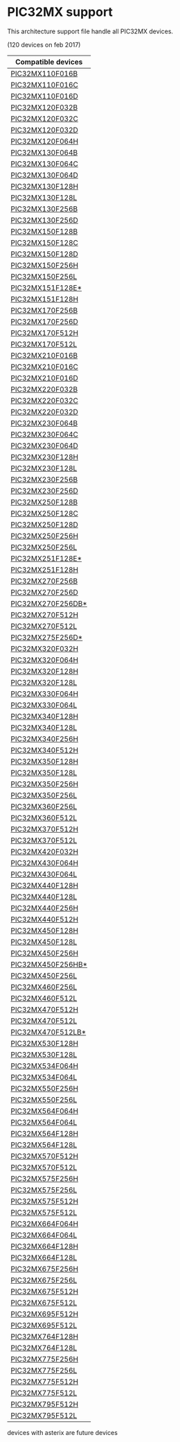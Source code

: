 # PIC32MX support

This architecture support file handle all PIC32MX devices.

(120 devices on feb 2017)

|Compatible devices|
|---------|
|[PIC32MX110F016B](http://microchip.com/wwwproducts/en/PIC32MX110F016B)|
|[PIC32MX110F016C](http://microchip.com/wwwproducts/en/PIC32MX110F016C)|
|[PIC32MX110F016D](http://microchip.com/wwwproducts/en/PIC32MX110F016D)|
|[PIC32MX120F032B](http://microchip.com/wwwproducts/en/PIC32MX120F032B)|
|[PIC32MX120F032C](http://microchip.com/wwwproducts/en/PIC32MX120F032C)|
|[PIC32MX120F032D](http://microchip.com/wwwproducts/en/PIC32MX120F032D)|
|[PIC32MX120F064H](http://microchip.com/wwwproducts/en/PIC32MX120F064H)|
|[PIC32MX130F064B](http://microchip.com/wwwproducts/en/PIC32MX130F064B)|
|[PIC32MX130F064C](http://microchip.com/wwwproducts/en/PIC32MX130F064C)|
|[PIC32MX130F064D](http://microchip.com/wwwproducts/en/PIC32MX130F064D)|
|[PIC32MX130F128H](http://microchip.com/wwwproducts/en/PIC32MX130F128H)|
|[PIC32MX130F128L](http://microchip.com/wwwproducts/en/PIC32MX130F128L)|
|[PIC32MX130F256B](http://microchip.com/wwwproducts/en/PIC32MX130F256B)|
|[PIC32MX130F256D](http://microchip.com/wwwproducts/en/PIC32MX130F256D)|
|[PIC32MX150F128B](http://microchip.com/wwwproducts/en/PIC32MX150F128B)| 
|[PIC32MX150F128C](http://microchip.com/wwwproducts/en/PIC32MX150F128C)|
|[PIC32MX150F128D](http://microchip.com/wwwproducts/en/PIC32MX150F128D)|
|[PIC32MX150F256H](http://microchip.com/wwwproducts/en/PIC32MX150F256H)|
|[PIC32MX150F256L](http://microchip.com/wwwproducts/en/PIC32MX150F256L)|
|[PIC32MX151F128E*](http://microchip.com/wwwproducts/en/PIC32MX151F128E)|
|[PIC32MX151F128H](http://microchip.com/wwwproducts/en/PIC32MX151F128H)|
|[PIC32MX170F256B](http://microchip.com/wwwproducts/en/PIC32MX170F256B)|
|[PIC32MX170F256D](http://microchip.com/wwwproducts/en/PIC32MX170F256D)|
|[PIC32MX170F512H](http://microchip.com/wwwproducts/en/PIC32MX170F512H)|
|[PIC32MX170F512L](http://microchip.com/wwwproducts/en/PIC32MX170F512L)|
|[PIC32MX210F016B](http://microchip.com/wwwproducts/en/PIC32MX210F016B)|
|[PIC32MX210F016C](http://microchip.com/wwwproducts/en/PIC32MX210F016C)|
|[PIC32MX210F016D](http://microchip.com/wwwproducts/en/PIC32MX210F016D)|
|[PIC32MX220F032B](http://microchip.com/wwwproducts/en/PIC32MX220F032B)|
|[PIC32MX220F032C](http://microchip.com/wwwproducts/en/PIC32MX220F032C)|
|[PIC32MX220F032D](http://microchip.com/wwwproducts/en/PIC32MX220F032D)|
|[PIC32MX230F064B](http://microchip.com/wwwproducts/en/PIC32MX230F064B)|
|[PIC32MX230F064C](http://microchip.com/wwwproducts/en/PIC32MX230F064C)|
|[PIC32MX230F064D](http://microchip.com/wwwproducts/en/PIC32MX230F064D)|
|[PIC32MX230F128H](http://microchip.com/wwwproducts/en/PIC32MX230F128H)|
|[PIC32MX230F128L](http://microchip.com/wwwproducts/en/PIC32MX230F128L)|
|[PIC32MX230F256B](http://microchip.com/wwwproducts/en/PIC32MX230F256B)|
|[PIC32MX230F256D](http://microchip.com/wwwproducts/en/PIC32MX230F256D)|
|[PIC32MX250F128B](http://microchip.com/wwwproducts/en/PIC32MX250F128B)|
|[PIC32MX250F128C](http://microchip.com/wwwproducts/en/PIC32MX250F128C)|
|[PIC32MX250F128D](http://microchip.com/wwwproducts/en/PIC32MX250F128D)|
|[PIC32MX250F256H](http://microchip.com/wwwproducts/en/PIC32MX250F256H)|
|[PIC32MX250F256L](http://microchip.com/wwwproducts/en/PIC32MX250F256L)|
|[PIC32MX251F128E*](http://microchip.com/wwwproducts/en/PIC32MX251F128E)|
|[PIC32MX251F128H](http://microchip.com/wwwproducts/en/PIC32MX251F128H)|
|[PIC32MX270F256B](http://microchip.com/wwwproducts/en/PIC32MX270F256B)|
|[PIC32MX270F256D](http://microchip.com/wwwproducts/en/PIC32MX270F256D)|
|[PIC32MX270F256DB*](http://microchip.com/wwwproducts/en/PIC32MX270F256DB)|
|[PIC32MX270F512H](http://microchip.com/wwwproducts/en/PIC32MX270F512H)|
|[PIC32MX270F512L](http://microchip.com/wwwproducts/en/PIC32MX270F512L)|
|[PIC32MX275F256D*](http://microchip.com/wwwproducts/en/PIC32MX275F256D)|
|[PIC32MX320F032H](http://microchip.com/wwwproducts/en/PIC32MX320F032H)|
|[PIC32MX320F064H](http://microchip.com/wwwproducts/en/PIC32MX320F064H)|
|[PIC32MX320F128H](http://microchip.com/wwwproducts/en/PIC32MX320F128H)|
|[PIC32MX320F128L](http://microchip.com/wwwproducts/en/PIC32MX320F128L)|
|[PIC32MX330F064H](http://microchip.com/wwwproducts/en/PIC32MX330F064H)|
|[PIC32MX330F064L](http://microchip.com/wwwproducts/en/PIC32MX330F064L)|
|[PIC32MX340F128H](http://microchip.com/wwwproducts/en/PIC32MX340F128H)|
|[PIC32MX340F128L](http://microchip.com/wwwproducts/en/PIC32MX340F128L)|
|[PIC32MX340F256H](http://microchip.com/wwwproducts/en/PIC32MX340F256H)|
|[PIC32MX340F512H](http://microchip.com/wwwproducts/en/PIC32MX340F512H)|
|[PIC32MX350F128H](http://microchip.com/wwwproducts/en/PIC32MX350F128H)|
|[PIC32MX350F128L](http://microchip.com/wwwproducts/en/PIC32MX350F128L)|
|[PIC32MX350F256H](http://microchip.com/wwwproducts/en/PIC32MX350F256H)|
|[PIC32MX350F256L](http://microchip.com/wwwproducts/en/PIC32MX350F256L)|
|[PIC32MX360F256L](http://microchip.com/wwwproducts/en/PIC32MX360F256L)|
|[PIC32MX360F512L](http://microchip.com/wwwproducts/en/PIC32MX360F512L)|
|[PIC32MX370F512H](http://microchip.com/wwwproducts/en/PIC32MX370F512H)|
|[PIC32MX370F512L](http://microchip.com/wwwproducts/en/PIC32MX370F512L)|
|[PIC32MX420F032H](http://microchip.com/wwwproducts/en/PIC32MX420F032H)|
|[PIC32MX430F064H](http://microchip.com/wwwproducts/en/PIC32MX430F064H)|
|[PIC32MX430F064L](http://microchip.com/wwwproducts/en/PIC32MX430F064L)|
|[PIC32MX440F128H](http://microchip.com/wwwproducts/en/PIC32MX440F128H)|
|[PIC32MX440F128L](http://microchip.com/wwwproducts/en/PIC32MX440F128L)|
|[PIC32MX440F256H](http://microchip.com/wwwproducts/en/PIC32MX440F256H)|
|[PIC32MX440F512H](http://microchip.com/wwwproducts/en/PIC32MX440F512H)|
|[PIC32MX450F128H](http://microchip.com/wwwproducts/en/PIC32MX450F128H)|
|[PIC32MX450F128L](http://microchip.com/wwwproducts/en/PIC32MX450F128L)|
|[PIC32MX450F256H](http://microchip.com/wwwproducts/en/PIC32MX450F256H)|
|[PIC32MX450F256HB*](http://microchip.com/wwwproducts/en/PIC32MX450F256HB)|
|[PIC32MX450F256L](http://microchip.com/wwwproducts/en/PIC32MX450F256L)|
|[PIC32MX460F256L](http://microchip.com/wwwproducts/en/PIC32MX460F256L)|
|[PIC32MX460F512L](http://microchip.com/wwwproducts/en/PIC32MX460F512L)|
|[PIC32MX470F512H](http://microchip.com/wwwproducts/en/PIC32MX470F512H)|
|[PIC32MX470F512L](http://microchip.com/wwwproducts/en/PIC32MX470F512L)|
|[PIC32MX470F512LB*](http://microchip.com/wwwproducts/en/PIC32MX470F512LB)|
|[PIC32MX530F128H](http://microchip.com/wwwproducts/en/PIC32MX530F128H)|
|[PIC32MX530F128L](http://microchip.com/wwwproducts/en/PIC32MX530F128L)|
|[PIC32MX534F064H](http://microchip.com/wwwproducts/en/PIC32MX534F064H)|
|[PIC32MX534F064L](http://microchip.com/wwwproducts/en/PIC32MX534F064L)|
|[PIC32MX550F256H](http://microchip.com/wwwproducts/en/PIC32MX550F256H)|
|[PIC32MX550F256L](http://microchip.com/wwwproducts/en/PIC32MX550F256L)|
|[PIC32MX564F064H](http://microchip.com/wwwproducts/en/PIC32MX564F064H)|
|[PIC32MX564F064L](http://microchip.com/wwwproducts/en/PIC32MX564F064L)|
|[PIC32MX564F128H](http://microchip.com/wwwproducts/en/PIC32MX564F128H)|
|[PIC32MX564F128L](http://microchip.com/wwwproducts/en/PIC32MX564F128L)|
|[PIC32MX570F512H](http://microchip.com/wwwproducts/en/PIC32MX570F512H)|
|[PIC32MX570F512L](http://microchip.com/wwwproducts/en/PIC32MX570F512L)|
|[PIC32MX575F256H](http://microchip.com/wwwproducts/en/PIC32MX575F256H)|
|[PIC32MX575F256L](http://microchip.com/wwwproducts/en/PIC32MX575F256L)|
|[PIC32MX575F512H](http://microchip.com/wwwproducts/en/PIC32MX575F512H)|
|[PIC32MX575F512L](http://microchip.com/wwwproducts/en/PIC32MX575F512L)|
|[PIC32MX664F064H](http://microchip.com/wwwproducts/en/PIC32MX664F064H)|
|[PIC32MX664F064L](http://microchip.com/wwwproducts/en/PIC32MX664F064L)|
|[PIC32MX664F128H](http://microchip.com/wwwproducts/en/PIC32MX664F128H)|
|[PIC32MX664F128L](http://microchip.com/wwwproducts/en/PIC32MX664F128L)|
|[PIC32MX675F256H](http://microchip.com/wwwproducts/en/PIC32MX675F256H)|
|[PIC32MX675F256L](http://microchip.com/wwwproducts/en/PIC32MX675F256L)|
|[PIC32MX675F512H](http://microchip.com/wwwproducts/en/PIC32MX675F512H)|
|[PIC32MX675F512L](http://microchip.com/wwwproducts/en/PIC32MX675F512L)|
|[PIC32MX695F512H](http://microchip.com/wwwproducts/en/PIC32MX695F512H)|
|[PIC32MX695F512L](http://microchip.com/wwwproducts/en/PIC32MX695F512L)|
|[PIC32MX764F128H](http://microchip.com/wwwproducts/en/PIC32MX764F128H)|
|[PIC32MX764F128L](http://microchip.com/wwwproducts/en/PIC32MX764F128L)|
|[PIC32MX775F256H](http://microchip.com/wwwproducts/en/PIC32MX775F256H)|
|[PIC32MX775F256L](http://microchip.com/wwwproducts/en/PIC32MX775F256L)|
|[PIC32MX775F512H](http://microchip.com/wwwproducts/en/PIC32MX775F512H)|
|[PIC32MX775F512L](http://microchip.com/wwwproducts/en/PIC32MX775F512L)|
|[PIC32MX795F512H](http://microchip.com/wwwproducts/en/PIC32MX795F512H)|
|[PIC32MX795F512L](http://microchip.com/wwwproducts/en/PIC32MX795F512L)|

devices with asterix are future devices
